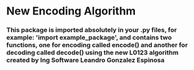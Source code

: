 # New Encoding Algorithm

### This package is imported absolutely in your .py files, for example: 'import example_package', and contains two functions, one for encoding called encode() and another for decoding called decode() using the new L0123 algorithm created by Ing Software Leandro Gonzalez Espinosa